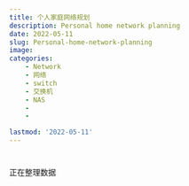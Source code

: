 ```yaml
---
title: 个人家庭网络规划
description: Personal home network planning
date: 2022-05-11
slug: Personal-home-network-planning
image: 
categories:
    - Network
    - 网络
    - switch
    - 交换机
    - NAS
    - 
    - 

lastmod: '2022-05-11'
---
```


#
正在整理数据
